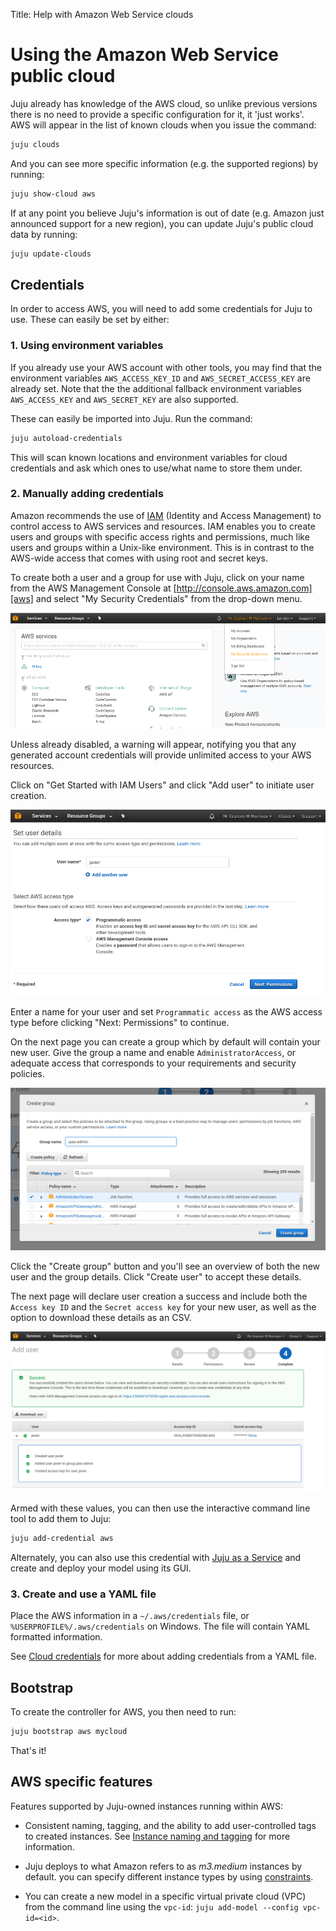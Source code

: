 Title: Help with Amazon Web Service clouds

# Using the Amazon Web Service public cloud

Juju already has knowledge of the AWS cloud, so unlike previous versions there
is no need to provide a specific configuration for it, it 'just works'. AWS
will appear in the list of known clouds when you issue the command:
  
```bash
juju clouds
```
And you can see more specific information (e.g. the supported regions) by 
running:
  
```bash
juju show-cloud aws
```

If at any point you believe Juju's information is out of date (e.g. Amazon just 
announced support for a new region), you can update Juju's public cloud data by
running:
  
```bash
juju update-clouds
```

## Credentials

In order to access AWS, you will need to add some credentials for Juju to use.
These can easily be set by either:
  
### 1. Using environment variables

If you already use your AWS account with other tools, you may find that the 
environment variables `AWS_ACCESS_KEY_ID` and `AWS_SECRET_ACCESS_KEY` are 
already set. Note that the the additional fallback environment variables
`AWS_ACCESS_KEY` and `AWS_SECRET_KEY` are also supported.

These can easily be imported into Juju. Run the command:
  
```bash
juju autoload-credentials
```
This will scan known locations and environment variables for cloud credentials
and ask which ones to use/what name to store them under.

### 2. Manually adding credentials

Amazon recommends the use of [IAM][iam] (Identity and Access Management) to
control access to AWS services and resources. IAM enables you to create users
and groups with specific access rights and permissions, much like users and
groups within a Unix-like environment. This is in contrast to the AWS-wide
access that comes with using root and secret keys.

To create both a user and a group for use with Juju, click on your name from
the AWS Management Console at [http://console.aws.amazon.com][aws] and select
"My Security Credentials" from the drop-down menu.

![Amazon accounts page with Security Creds](./media/getting_started-aws_security.png)

Unless already disabled, a warning will appear, notifying you that any
generated account credentials will provide unlimited access to your AWS
resources.

Click on "Get Started with IAM Users" and click "Add user" to initiate user
creation.

![Amazon IAM set user details](./media/getting_started-aws_newuser.png)

Enter a name for your user and set `Programmatic access` as the AWS access type
before clicking "Next: Permissions" to continue. 

On the next page you can create a group which by default will contain your new
user. Give the group a name and enable `AdministratorAccess`, or adequate
access that corresponds to your requirements and security policies. 

![Amazon IAM group creation](./media/getting_started-aws_groups.png)

Click the "Create group" button and you'll see an overview of both the new
user and the group details. Click "Create user" to accept these details.

The next page will declare user creation a success and include both the 
`Access key ID` and the `Secret access key` for your new user, as well as the
option to download these details as an CSV.

![Amazon Access Credentials page showing key values](./media/getting_started-aws_credentials-csv.png)

Armed with these values, you can then use the interactive command line tool to 
add them to Juju:
  
```bash
juju add-credential aws
```

Alternately, you can also use this credential with [Juju as a Service][jaas] and
create and deploy your model using its GUI.

### 3. Create and use a YAML file

Place the AWS information in a `~/.aws/credentials` file, or
`%USERPROFILE%/.aws/credentials` on Windows. The file will contain YAML
formatted information.

See [Cloud credentials](./credentials.html) for more about adding
credentials from a YAML file.

## Bootstrap

To create the controller for AWS, you then need to run:

```bash
juju bootstrap aws mycloud
```

That's it!


## AWS specific features

Features supported by Juju-owned instances running within AWS:

- Consistent naming, tagging, and the ability to add user-controlled tags to
  created instances. See [Instance naming and tagging][tagging] for
  more information.

- Juju deploys to what Amazon refers to as *m3.medium* instances by default. you
  can specify different instance types by using [constraints][constraints].

- You can create a new model in a specific virtual private cloud (VPC) from the
  command line using the `vpc-id`: `juju add-model --config vpc-id=<id>`.
  

[aws]: http://console.aws.amazon.com
[iam]: https://aws.amazon.com/iam/
[constraints]:./reference-constraints.html
[jaas]: ./getting-started.html "Getting Started with Juju as a Service"
[tagging]: ./config-tagging.html
